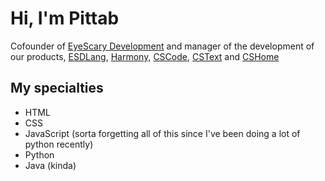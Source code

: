 # Hi, I'm Pittab
Cofounder of [EyeScary Development](https://eyescary.is-a/dev) and manager of the development of our products, [ESDLang](https://eyescary.uk/ESDLang), [Harmony](https://eyescary.uk/Harmony), [CSCode](https://cscode.pages.dev), [CSText](https://cstext.pages.dev) and [CSHome](https://cshome.pages.dev)

## My specialties
* HTML
* CSS
* JavaScript (sorta forgetting all of this since I've been doing a lot of python recently)
* Python 
* Java (kinda)
